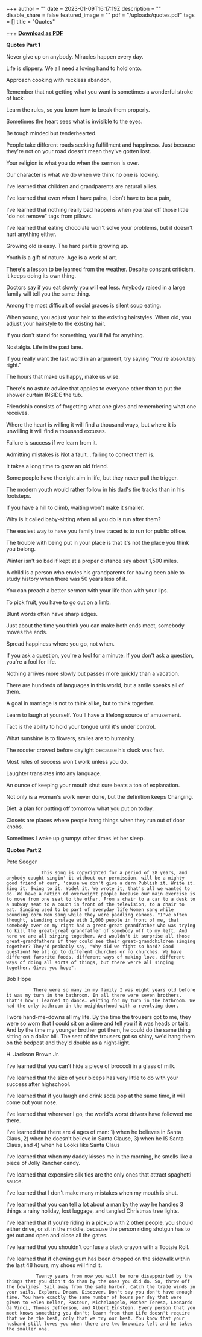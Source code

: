 +++
author = ""
date = 2023-01-09T16:17:19Z
description = ""
disable_share = false
featured_image = ""
pdf = "/uploads/quotes.pdf"
tags = []
title = "Quotes"

+++
[**Download as PDF**](/uploads/quotes.pdf)

**Quotes Part 1** 

Never give up on anybody. Miracles happen every day.

 Life is slippery. We all need a loving hand to hold onto. 

Approach cooking with reckless abandon, 

Remember that not getting what you want is sometimes a wonderful stroke of luck. 

Learn the rules, so you know how to break them properly. 

Sometimes the heart sees what is invisible to the eyes. 

Be tough minded but tenderhearted. 

People take different roads seeking fulfillment and happiness. Just because they're not on your road doesn't mean they've gotten lost. 

Your religion is what you do when the sermon is over. 

Our character is what we do when we think no one is looking. 

I've learned that children and grandparents are natural allies. 

I've learned that even when I have pains, I don't have to be a pain, 

I've learned that nothing really bad happens when you tear off those little "do not remove" tags from pillows. 

I've learned that eating chocolate won't solve your problems, but it doesn't hurt anything either. 

Growing old is easy. The hard part is growing up. 

Youth is a gift of nature. Age is a work of art. 

There's a lesson to be learned from the weather. Despite constant criticism, it keeps doing its own thing.

Doctors say if you eat slowly you will eat less. Anybody raised in a large family will tell you the same thing. 

Among the most difficult of social graces is silent soup eating. 

When young, you adjust your hair to the existing hairstyles. When old, you adjust your hairstyle to the existing hair. 

If you don't stand for something, you'll fall for anything. 

Nostalgia. Life in the past lane. 

If you really want the last word in an argument, try saying "You're absolutely right." 

The hours that make us happy, make us wise. 

There's no astute advice that applies to everyone other than to put the shower curtain INSIDE the tub. 

Friendship consists of forgetting what one gives and remembering what one receives. 

Where the heart is willing it will find a thousand ways, but where it is unwilling it will find a thousand excuses. 

Failure is success if we learn from it. 

Admitting mistakes is Not a fault… failing to correct them is. 

It takes a long time to grow an old friend. 

Some people have the right aim in life, but they never pull the trigger. 

The modern youth would rather follow in his dad's tire tracks than in his footsteps. 

If you have a hill to climb, waiting won't make it smaller. 

Why is it called baby-sitting when all you do is run after them? 

The easiest way to have you family tree traced is to run for public office. 

The trouble with being put in your place is that it's not the place you think you belong. 

Winter isn't so bad if kept at a proper distance say about 1,500 miles. 

A child is a person who envies his grandparents for having been able to study history when there was 50 years less of it. 

You can preach a better sermon with your life than with your lips. 

To pick fruit, you have to go out on a limb. 

Blunt words often have sharp edges. 

Just about the time you think you can make both ends meet, somebody moves the ends. 

Spread happiness where you go, not when. 

If you ask a question, you're a fool for a minute. If you don't ask a question, you're a fool for life. 

Nothing arrives more slowly but passes more quickly than a vacation. 

There are hundreds of languages in this world, but a smile speaks all of them. 

A goal in marriage is not to think alike, but to think together. 

Learn to laugh at yourself. You'll have a lifelong source of amusement. 

Tact is the ability to hold your tongue until it's under control. 

What sunshine is to flowers, smiles are to humanity. 

The rooster crowed before daylight because his cluck was fast. 

Most rules of success won't work unless you do. 

Laughter translates into any language. 

An ounce of keeping your mouth shut sure beats a ton of explanation. 

Not only is a woman's work never done, but the definition keeps Changing. 

Diet: a plan for putting off tomorrow what you put on today. 

Closets are places where people hang things when they run out of door knobs. 

Sometimes I wake up grumpy: other times let her sleep. 

**Quotes Part 2**

Pete Seeger 

                 This song is copyrighted for a period of 28 years, and anybody caught singin' it without our permission, will be a mighty good friend of ourn, 'cause we don't give a dern Publish it. Write it. Sing it. Swing to it. Yodel it. We wrote it, that's all we wanted to do. We have a nation of overweight people because our main exercise is to move from one seat to the other. From a chair to a car to a desk to a subway seat to a couch in front of the television, to a chair to eat. Singing used to be part of everyday life Women sang while pounding corn Men sang while they were paddling canoes. "I've often thought, standing onstage with 1,000 people in front of me, that somebody over on my right had a great-great grandfather who was trying to kill the great-great grandfather of somebody off to my left. And here we are all singing together. And wouldn't it surprise all those great-grandfathers if they could see their great-grandchildren singing together? They'd probably say, "Why did we fight so hard? Good question! We all go to different churches or no churches. We have different favorite foods, different ways of making love, different ways of doing all sorts of things, but there we're all singing together. Gives you hope". 

Bob Hope 

              There were so many in my family I was eight years old before it was my turn in the bathroom. In all there were seven brothers. That's how I learned to dance… waiting for my turn in the bathroom. We had the only bathroom in the neighborhood with a revolving door. 

I wore hand-me-downs all my life. By the time the trousers got to me, they were so worn that I could sit on a dime and tell you if it was heads or tails. And by the time my younger brother got them, he could do the same thing sitting on a dollar bill. The seat of the trousers got so shiny, we'd hang them on the bedpost and they'd double as a night-light. 

H. Jackson Brown Jr. 

I've learned that you can't hide a piece of broccoli in a glass of milk. 

I've learned that the size of your biceps has very little to do with your success after highschool. 

I've learned that if you laugh and drink soda pop at the same time, it will come out your nose. 

I've learned that wherever I go, the world's worst drivers have followed me there. 

I've learned that there are 4 ages of man: 1) when he believes in Santa Claus, 2) when he doesn't believe in Santa Clause, 3) when he IS Santa Claus, and 4) when he Looks like Santa Claus 

I've learned that when my daddy kisses me in the morning, he smells like a piece of Jolly Rancher candy. 

I've learned that expensive silk ties are the only ones that attract spaghetti sauce. 

I've learned that I don't make many mistakes when my mouth is shut. 

I've learned that you can tell a lot about a man by the way he handles 3 things a rainy holiday, lost luggage, and tangled Christmas tree lights. 

I've learned that if you're riding in a pickup with 2 other people, you should either drive, or sit in the middle, because the person riding shotgun has to get out and open and close all the gates. 

I've learned that you shouldn't confuse a black crayon with a Tootsie Roll. 

I've learned that if chewing gum has been dropped on the sidewalk within the last 48 hours, my shoes will find it. 

               Twenty years from now you will be more disappointed by the things that you didn't do than by the ones you did do. So, throw off the bowlines. Sail away from the safe harbor. Catch the trade winds in your sails. Explore. Dream. Discover. Don't say you don't have enough time. You have exactly the same number of hours per day that were given to Helen Keller, Pasteur, Michelangelo, Mother Teresa, Leonardo da Vinci, Thomas Jefferson, and Albert Einstein. Every person that you meet knows something you don't; learn from them Life doesn't require that we be the best, only that we try our best. You know that your husband still loves you when there are two brownies left and he takes the smaller one.